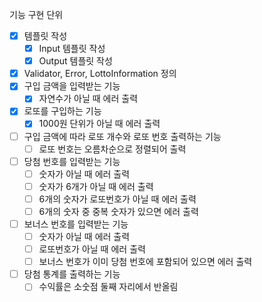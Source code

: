 기능 구현 단위
- [X] 템플릿 작성
  - [X] Input 템플릿 작성 
  - [X] Output 템플릿 작성
- [X] Validator, Error, LottoInformation 정의
- [X] 구입 금액을 입력받는 기능
  - [X] 자연수가 아닐 때 에러 출력
- [X] 로또를 구입하는 기능
  - [X] 1000원 단위가 아닐 때 에러 출력
- [ ] 구입 금액에 따라 로또 개수와 로또 번호 출력하는 기능
  - [ ] 로또 번호는 오름차순으로 정렬되어 출력
- [ ] 당첨 번호를 입력받는 기능
  - [ ] 숫자가 아닐 때 에러 출력
  - [ ] 숫자가 6개가 아닐 때 에러 출력
  - [ ] 6개의 숫자가 로또번호가 아닐 때 에러 출력
  - [ ] 6개의 숫자 중 중복 숫자가 있으면 에러 출력
- [ ] 보너스 번호를 입력받는 기능
  - [ ] 숫자가 아닐 때 에러 출력
  - [ ] 로또번호가 아닐 때 에러 출력
  - [ ] 보너스 번호가 이미 당첨 번호에 포함되어 있으면 에러 출력
- [ ] 당첨 통계를 출력하는 기능
  - [ ] 수익률은 소숫점 둘째 자리에서 반올림